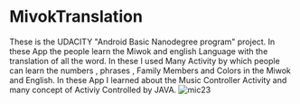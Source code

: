 # MivokTranslation
These is the UDACITY "Android Basic Nanodegree program" project. In these App the people learn the Miwok and english Language with the translation of all the word.
In these I used Many Activity by which people can learn the numbers , phrases , Family Members and Colors in the Miwok and English. 
In these App I learned about the Music Controller Activity and many concept of Activiy Controlled by JAVA.
![mic23](https://user-images.githubusercontent.com/47485482/87237933-d4b3c880-c419-11ea-98fd-134d653ca61a.png)

